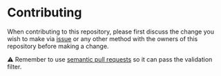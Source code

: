 # Contributing

When contributing to this repository, please first discuss the change you wish to make via [issue](https://github.com/roberthgnz/tailwind-gradient-generator/issues) or any other method with the owners of this repository before making a change.

⚠️ Remember to use [semantic pull requests](https://github.com/zeke/semantic-pull-requests) so it can pass the validation filter.
